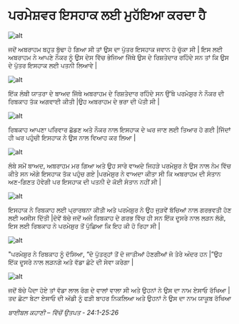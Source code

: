 # ਪਰਮੇਸ਼ਵਰ ਇਸਹਾਕ ਲਈ ਮੁਹੱਇਆ ਕਰਦਾ ਹੈ

![alt](https://cdn.door43.org/obs/jpg/360px/obs-en-06-01.jpg)

ਜਦੋਂ ਅਬਰਾਹਮ ਬਹੁਤ ਬੁੱਢਾ ਹੋ ਗਿਆ ਸੀ ਤਾਂ ਉਸ ਦਾ ਪੁੱਤਰ ਇਸਹਾਕ ਜਵਾਨ ਹੋ ਚੁੱਕਾ ਸੀ | ਇਸ ਲਈ  ਅਬਰਾਹਮ ਨੇ ਆਪਣੇ ਨੌਕਰ ਨੂੰ ਉਸ ਦੇਸ ਵਿੱਚ ਭੇਜਿਆ ਜਿੱਥੇ  ਉਸ ਦੇ ਰਿਸ਼ਤੇਦਾਰ ਰਹਿੰਦੇ ਸਨ ਤਾਂ ਕਿ ਉਸ ਦੇ ਪੁੱਤਰ ਇਸਹਾਕ ਲਈ ਪਤਨੀ ਲਿਆਵੇ |

![alt](https://cdn.door43.org/obs/jpg/360px/obs-en-06-02.jpg)

ਇੱਕ ਲੰਬੀ ਯਾਤਰਾ ਦੇ ਬਾਅਦ ਜਿੱਥੇ  ਅਬਰਾਹਮ ਦੇ ਰਿਸ਼ਤੇਦਾਰ ਰਹਿੰਦੇ ਸਨ ਉੱਥੇ  ਪਰਮੇਸ਼ੁਰ  ਨੇ ਨੌਕਰ ਦੀ ਰਿਬਕਾਹ ਤੱਕ ਅਗਵਾਈ ਕੀਤੀ |ਉਹ ਅਬਰਾਹਮ ਦੇ ਭਰਾ ਦੀ ਪੋਤੀ ਸੀ |

![alt](https://cdn.door43.org/obs/jpg/360px/obs-en-06-03.jpg)

ਰਿਬਕਾਹ ਆਪਣਾ ਪਰਿਵਾਰ ਛੱਡਣ ਅਤੇ ਨੌਕਰ ਨਾਲ  ਇਸਹਾਕ ਦੇ ਘਰ ਜਾਣ ਲਈ ਤਿਆਰ ਹੋ ਗਈ |ਜਿੱਦਾਂ ਹੀ  ਘਰ ਪਹੁੰਚੀ ਇਸਹਾਕ ਨੇ ਉਸ ਨਾਲ ਵਿਆਹ ਕਰ ਲਿਆ |

![alt](https://cdn.door43.org/obs/jpg/360px/obs-en-06-04.jpg)

ਲੰਬੇ ਸਮੇਂ ਬਾਅਦ,  ਅਬਰਾਹਮ ਮਰ ਗਿਆ ਅਤੇ ਉਹ ਸਾਰੇ ਵਾਅਦੇ ਜਿਹੜੇ ਪਰਮੇਸ਼ੁਰ ਨੇ ਉਸ ਨਾਲ ਨੇਮ ਵਿੱਚ ਕੀਤੇ ਸਨ ਅੱਗੇ ਇਸਹਾਕ ਤੱਕ ਪਹੁੰਚ ਗਏ |ਪਰਮੇਸ਼ੁਰ  ਨੇ ਵਾਅਦਾ  ਕੀਤਾ ਸੀ ਕਿ ਅਬਰਾਹਮ ਦੀ ਸੰਤਾਨ ਅਣ-ਗਿਣਤ ਹੋਵੇਗੀ ਪਰ ਇਸਹਾਕ ਦੀ ਪਤਨੀ ਦੇ ਕੋਈ ਸੰਤਾਨ ਨਹੀਂ ਸੀ |

![alt](https://cdn.door43.org/obs/jpg/360px/obs-en-06-05.jpg)

ਇਸਹਾਕ ਨੇ ਰਿਬਕਾਹ ਲਈ ਪ੍ਰਾਰਥਨਾ ਕੀਤੀ ਅਤੇ ਪਰਮੇਸ਼ੁਰ  ਨੇ ਉਹ ਜੁੜਵੇਂ ਬੱਚਿਆਂ ਨਾਲ ਗਰਭਵਤੀ ਹੋਣ ਲਈ ਅਸੀਸ ਦਿੱਤੀ |ਦੋਵੇਂ ਬੱਚੇ ਜਦੋਂ ਅਜੇ ਰਿਬਕਾਹ ਦੇ ਗਰਭ ਵਿੱਚ ਹੀ ਸਨ ਇੱਕ ਦੂਸਰੇ ਨਾਲ ਲੜਨ ਲੱਗੇ, ਇਸ ਲਈ ਰਿਬਕਾਹ ਨੇ ਪਰਮੇਸ਼ੁਰ ਤੋਂ ਪੁੱਛਿਆ ਕਿ ਇਹ ਕੀ ਹੋ ਰਿਹਾ ਸੀ |  

![alt](https://cdn.door43.org/obs/jpg/360px/obs-en-06-06.jpg)

"ਪਰਮੇਸ਼ੁਰ  ਨੇ ਰਿਬਕਾਹ ਨੂੰ ਦੱਸਿਆ, “ਦੋ ਪੁੱਤਰ੍ਹਾਂ  ਤੋਂ ਦੋ ਜਾਤੀਆਂ ਹੋਣਗੀਆਂ  ਜੋ ਤੇਰੇ ਅੰਦਰ ਹਨ |”ਉਹ ਇੱਕ ਦੂਸਰੇ ਨਾਲ ਲੜਨਗੇ ਅਤੇ ਵੱਡਾ ਛੋਟੇ ਦੀ ਸੇਵਾ ਕਰੇਗਾ |

![alt](https://cdn.door43.org/obs/jpg/360px/obs-en-06-07.jpg)

ਜਦੋਂ ਬੱਚੇ ਪੈਦਾ ਹੋਏ ਤਾਂ ਵੱਡਾ ਲਾਲ ਰੰਗ ਦੇ ਵਾਲਾਂ ਵਾਲਾ ਸੀ ਅਤੇ ਉਹਨਾਂ ਨੇ ਉਸ ਦਾ ਨਾਮ ਏਸਾਓ  ਰੱਖਿਆ |ਤਦ  ਛੋਟਾ ਬੇਟਾ ਏਸਾਓ  ਦੀ ਅੱਡੀ ਨੂੰ ਫੜੀ ਬਾਹਰ ਨਿਕਲਿਆ ਅਤੇ ਉਹਨਾਂ ਨੇ ਉਸ ਦਾ ਨਾਮ ਯਾਕੂਬ  ਰੱਖਿਆ 

_ਬਾਈਬਲ ਕਹਾਣੀ – ਵਿੱਚੋਂ   ਉਤਪਤ -  24:1-25:26_